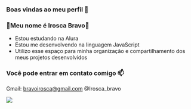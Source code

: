 ### Boas vindas ao meu perfil 💖

### 💮Meu nome é Irosca Bravo💮

- Estou estudando na Alura
- Estou me desenvolvendo na linguagem JavaScript
- Utilizo esse espaço para minha organização e compartilhamento dos meus projetos desenvolvidos

### Você pode entrar em contato comigo 📫

Gmail: bravoirosca@gmail.com 
@Irosca_bravo

![](https://media1.tenor.com/m/IX3ZyB3lxKoAAAAC/kuromi-sanrio.gif)






